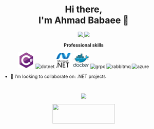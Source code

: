 <h1 align="center">Hi there, </br> I'm Ahmad Babaee 👋 </h1>

<p align="center">
 <a href="https://www.linkedin.com/in/ahmad-b/" target="_blank">
  <img src="https://img.icons8.com/fluent/48/000000/linkedin.png" />
 </a>
 <a href="https://github.com/ahmadb7" target="_blank">
  <img src="https://img.icons8.com/fluent/48/000000/github.png" />
 </a>
</p>

<p align="center"> 
 <strong>
  Professional skills
  </strong>
</p>

<p align="center"> 
  <img src="https://raw.githubusercontent.com/devicons/devicon/master/icons/csharp/csharp-original.svg" alt="csharp" width="50" height="50" margin:4px />
 <img src="https://upload.wikimedia.org/wikipedia/commons/e/ee/.NET_Core_Logo.svg" alt="dotnet" width="50" height="50" margin:4px />
  <img src="https://raw.githubusercontent.com/devicons/devicon/master/icons/dot-net/dot-net-original-wordmark.svg" alt="dotnet" width="50" height="50" margin:4px />
  <img src="https://raw.githubusercontent.com/devicons/devicon/master/icons/docker/docker-original-wordmark.svg" alt="docker" width="50" height="50" margin:4px />
  <img src="https://www.vectorlogo.zone/logos/grpcio/grpcio-ar21.svg" alt="grpc" width="60" height="60" margin:4px />
 <img src="https://www.vectorlogo.zone/logos/rabbitmq/rabbitmq-ar21.svg" alt="rabbitmq" width="60" height="60" margin:4px />
 <img src="https://www.vectorlogo.zone/logos/microsoft_azure/microsoft_azure-ar21.svg" alt="azure" width="60" height="60" margin:4px />
</p>

<!-- - 💬 Ask me about: .NET, C#, Clean-Architecture, Microservices, CQRS, Clean Code, DDD -->
- 👯 I’m looking to collaborate on: .NET projects

</br>


<p align="center">
 <a href="#" alt="Ahmad Babaee's github stats">
  <img src="https://github-readme-stats.vercel.app/api?username=ahmadb7&theme=tokyonight&show_icons=true" />
 </a>
</p>

<p align="center" margin>
 <a href="https://www.buymeacoffee.com/amadb" target="_blank">
  <img src="https://cdn.buymeacoffee.com/buttons/v2/default-orange.png" height="61" width="194" />
 </a>
</p>


<!--
**ahmadb7/ahmadb7** is a ✨ _special_ ✨ repository because its `README.md` (this file) appears on your GitHub profile.

Here are some ideas to get you started:

- 🔭 I’m currently working on ...
- 🌱 I’m currently learning ...
- 👯 I’m looking to collaborate on ...
- 🤔 I’m looking for help with ...
- 💬 Ask me about ...
- 📫 How to reach me: ...
- 😄 Pronouns: ...
- ⚡ Fun fact: ...
-->

<!--
**Ahmadb7/ahmadb7** is a ✨ _special_ ✨ repository because its `README.md` (this file) appears on your GitHub profile.

Here are some ideas to get you started:

- 🔭 I’m currently working on ...
- 🌱 I’m currently learning ...
- 👯 I’m looking to collaborate on ...
- 🤔 I’m looking for help with ...
- 💬 Ask me about ...
- 📫 How to reach me: ...
- 😄 Pronouns: ...
- ⚡ Fun fact: ...
-->

